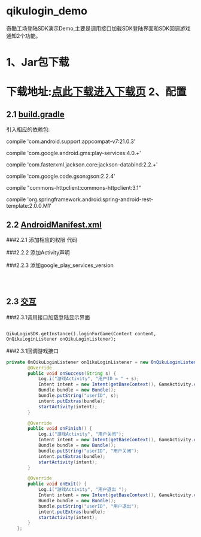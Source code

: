 # qikulogin_demo
奇酷工场登陆SDK演示Demo,主要是调用接口加载SDK登陆界面和SDK回调游戏通知2个功能。

1、Jar包下载
====================
下载地址:<a href="https://github.com/hxchen/qikulogin_demo/blob/master/libs/" target="_blank">点此下载进入下载页</a>
2、配置
====================
2.1 <a href="https://github.com/hxchen/qikulogin_demo/blob/master/build.gradle" target="_blank">build.gradle</a>
---------------------
引入相应的依赖包:
>
compile 'com.android.support:appcompat-v7:21.0.3'
>
compile 'com.google.android.gms:play-services:4.0.+'
>
compile 'com.fasterxml.jackson.core:jackson-databind:2.2.+'
>
compile 'com.google.code.gson:gson:2.2.4'
>
compile "commons-httpclient:commons-httpclient:3.1"
>
compile 'org.springframework.android:spring-android-rest-template:2.0.0.M1'

2.2 <a href="https://github.com/hxchen/qikulogin_demo/blob/master/src/main/AndroidManifest.xml" target="_blank">AndroidManifest.xml</a>
---------------------
###2.2.1 添加相应的权限
代码
<uses-permission android:name="android.permission.READ_EXTERNAL_STORAGE"></uses-permission>
<uses-permission android:name="android.permission.WRITE_EXTERNAL_STORAGE"></uses-permission>
<uses-permission android:name="android.permission.INTERNET"></uses-permission>
<uses-permission android:name="android.permission.SYSTEM_ALERT_WINDOW"></uses-permission>

###2.2.2 添加Activity声明
>
<activity android:name="com.qikuyx.qikulogin.activity.MainActivity"></activity>
>
<activity android:name="com.qikuyx.qikulogin.activity.QikuLoginActivity"></activity>
>
<activity android:name="com.qikuyx.qikulogin.activity.QikuInputAccountActivity"></activity>
>
<activity android:name="com.qikuyx.qikulogin.activity.QikuSetUserInfoActivity"></activity>
>
<activity android:name="com.qikuyx.qikulogin.activity.QikuForgetPasswordActivity"></activity>
>
<activity android:name="com.qikuyx.qikulogin.activity.QikuForgetPasswordValidateActivity"></activity>
>
<activity android:name="com.qikuyx.qikulogin.activity.QikuForgetPasswordSetActivity"></activity>
>
<activity android:name="com.qikuyx.qikulogin.activity.QikuRecoveryTemproraryAccountActivity"></activity>
>
<activity android:name="com.qikuyx.qikulogin.activity.QikuSelectAccountActivity"></activity>
>
<activity android:name="com.qikuyx.qikulogin.activity.QikuBindingInputAccountActivity"></activity>
>
<activity android:name="com.qikuyx.qikulogin.activity.QikuBindingValidateActivity"></activity>
>
<activity android:name="com.qikuyx.qikulogin.activity.QikuBindingSetUserInfoActivity"></activity>

###2.2.3 添加google_play_services_version
<pre><code>
<meta-data android:name="com.google.android.gms.version" android:value="@integer/google_play_services_version" />
</pre></code>
2.3 <a href="https://github.com/hxchen/qikulogin_demo/blob/master/src/main/java/com/qikuyx/qikulogin_demo/MainActivity.java" target="_blank">交互</a>
---------------------
###2.3.1调用接口加载登陆显示界面
<pre><code>
QikuLoginSDK.getInstance().loginForGame(Content content, OnQikuLoginListener onQikuLoginListener);
</pre></code>
###2.3.1回调游戏接口

```Java
private OnQikuLoginListener onQikuLoginListener = new OnQikuLoginListener() {
        @Override
        public void onSuccess(String s) {
            Log.i("游戏Activity", "用户ID = " + s);
            Intent intent = new Intent(getBaseContext(), GameActivity.class);
            Bundle bundle = new Bundle();
            bundle.putString("userID", s);
            intent.putExtras(bundle);
            startActivity(intent);
        }

        @Override
        public void onFinish() {
            Log.i("游戏Activity", "用户关闭");
            Intent intent = new Intent(getBaseContext(), GameActivity.class);
            Bundle bundle = new Bundle();
            bundle.putString("userID", "用户关闭");
            intent.putExtras(bundle);
            startActivity(intent);
        }

        @Override
        public void onExit() {
            Log.i("游戏Activity", "用户退出 ");
            Intent intent = new Intent(getBaseContext(), GameActivity.class);
            Bundle bundle = new Bundle();
            bundle.putString("userID", "用户退出");
            intent.putExtras(bundle);
            startActivity(intent);
        }
    };
```
